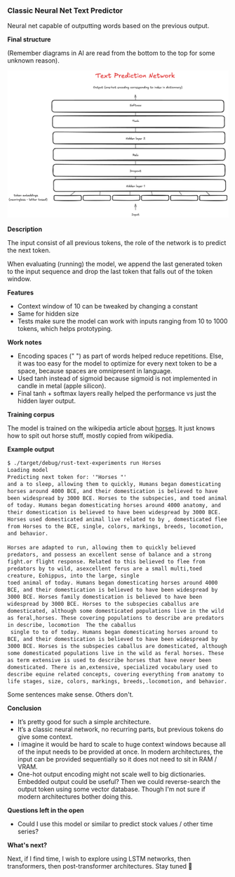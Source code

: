 ### Classic Neural Net Text Predictor

Neural net capable of outputting words based on the previous output.

**Final structure**

(Remember diagrams in AI are read from the bottom to the top for some unknown reason).

![simple predictor architecture](./simple_predictor.png)

**Description**

The input consist of all previous tokens, the role of the network is to predict the next token.

When evaluating (running) the model, we append the last generated token to the input sequence and drop the last token that falls out of the token window.

**Features**

- Context window of 10 can be tweaked by changing a constant
- Same for hidden size
- Tests make sure the model can work with inputs ranging from 10 to 1000 tokens, which helps prototyping.

**Work notes**

- Encoding spaces (" ") as part of words helped reduce repetitions. Else, it was too easy for the model to optimize for every next token to be a space, because spaces are omnipresent in language.
- Used tanh instead of sigmoid because sigmoid is not implemented in candle in metal (apple silicon).
- Final tanh + softmax layers really helped the performance vs just the hidden layer output.

**Training corpus**

The model is trained on the wikipedia article about [horses](https://en.wikipedia.org/wiki/Horse). It just knows how to spit out horse stuff, mostly copied from wikipedia.

**Example output**

```
$ ./target/debug/rust-text-experiments run Horses
Loading model
Predicting next token for: '"Horses "'
and a to sleep, allowing them to quickly, Humans began domesticating horses around 4000 BCE, and their domestication is believed to have been widespread by 3000 BCE. Horses to the subspecies, and toed animal of today. Humans began domesticating horses around 4000 anatomy, and their domestication is believed to have been widespread by 3000 BCE. Horses used domesticated animal live related to by , domesticated flee from Horses to the BCE, single, colors, markings, breeds, locomotion, and behavior.

Horses are adapted to run, allowing them to quickly believed predators, and possess an excellent sense of balance and a strong fight.or flight response. Related to this believed to flee from predators by to wild, asexcellent ferus are a small multi,toed creature, Eohippus, into the large, single
toed animal of today. Humans began domesticating horses around 4000 BCE, and their domestication is believed to have been widespread by 3000 BCE. Horses family domestication is believed to have been widespread by 3000 BCE. Horses to the subspecies caballus are domesticated, although some domesticated populations live in the wild as feral,horses. These covering populations to describe are predators in describe, locomotion  The the caballus
 single to to of today. Humans began domesticating horses around to BCE, and their domestication is believed to have been widespread by 3000 BCE. Horses is the subspecies caballus are domesticated, although some domesticated populations live in the wild as feral horses. These as term extensive is used to describe horses that have never been domesticated. There is an,extensive, specialized vocabulary used to describe equine related concepts, covering everything from anatomy to life stages, size, colors, markings, breeds,.locomotion, and behavior.
```

Some sentences make sense. Others don't.

**Conclusion**

- It’s pretty good for such a simple architecture.
- It’s a classic neural network, no recurring parts, but previous tokens do give some context.
- I imagine it would be hard to scale to huge context windows because all of the input needs to be provided at once. In modern architectures, the input can be provided sequentially so it does not need to sit in RAM / VRAM.
- One-hot output encoding might not scale well to big dictionaries. Embedded output could be useful? Then we could reverse-search the output token using some vector database. Though I'm not sure if modern architectures bother doing this.

**Questions left in the open**

- Could I use this model or similar to predict stock values / other time series?

**What's next?**

Next, if I find time, I wish to explore using LSTM networks, then transformers, then post-transformer architectures. Stay tuned :slightly_smiling_face:
